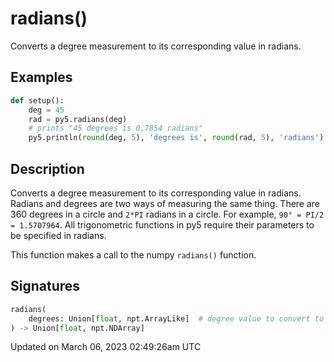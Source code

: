 # radians()

Converts a degree measurement to its corresponding value in radians.

## Examples

<div class="example-table">

<div class="example-row"><div class="example-cell-image">

</div><div class="example-cell-code">

```python
def setup():
    deg = 45
    rad = py5.radians(deg)
    # prints "45 degrees is 0.7854 radians"
    py5.println(round(deg, 5), 'degrees is', round(rad, 5), 'radians')
```

</div></div>

</div>

## Description

Converts a degree measurement to its corresponding value in radians. Radians and degrees are two ways of measuring the same thing. There are 360 degrees in a circle and `2*PI` radians in a circle. For example, `90° = PI/2 = 1.5707964`. All trigonometric functions in py5 require their parameters to be specified in radians.

This function makes a call to the numpy `radians()` function.

## Signatures

```python
radians(
    degrees: Union[float, npt.ArrayLike]  # degree value to convert to radians
) -> Union[float, npt.NDArray]
```

Updated on March 06, 2023 02:49:26am UTC
